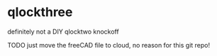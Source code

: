 # qlockthree

definitely not a DIY qlocktwo knockoff

TODO just move the freeCAD file to cloud, no reason for this git repo!

